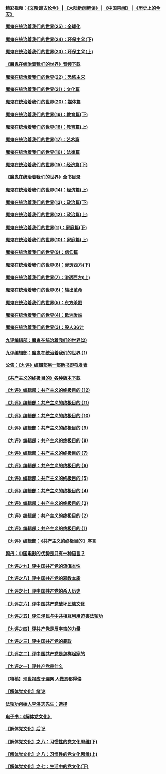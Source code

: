 #### 精彩视频：[《文昭谈古论今》](https://github.com/gfw-breaker/wenzhao/blob/master/README.md?t=11160331) | [《大陆新闻解读》](https://github.com/gfw-breaker/ntdtv-comedy/blob/master/README.md?t=11160331) | [《中国禁闻》](https://github.com/gfw-breaker/ntdtv-news/blob/master/README.md?t=11160331) | [《历史上的今天》](https://github.com/gfw-breaker/today-in-history/blob/master/README.md?t=11160331) 

#### [魔鬼在统治着我们的世界(25)：全球化](../pages/nsc422/n10788205.md?t=11160331) 

#### [魔鬼在统治着我们的世界(24)：环保主义(下)](../pages/nsc422/n10695307.md?t=11160331) 

#### [魔鬼在统治着我们的世界(23)：环保主义(上)](../pages/nsc422/n10688613.md?t=11160331) 

#### [《魔鬼在统治着我们的世界》音频下载](../pages/nsc422/n10635553.md?t=11160331) 

#### [魔鬼在统治着我们的世界(22)：恐怖主义](../pages/nsc422/n10614727.md?t=11160331) 

#### [魔鬼在统治着我们的世界(21)：文化篇](../pages/nsc422/n10597706.md?t=11160331) 

#### [魔鬼在统治着我们的世界(20)：媒体篇](../pages/nsc422/n10586579.md?t=11160331) 

#### [魔鬼在统治着我们的世界(19)：教育篇(下)](../pages/nsc422/n10564808.md?t=11160331) 

#### [魔鬼在统治着我们的世界(18)：教育篇(上)](../pages/nsc422/n10526970.md?t=11160331) 

#### [魔鬼在统治着我们的世界(17)：艺术篇](../pages/nsc422/n10499093.md?t=11160331) 

#### [魔鬼在统治着我们的世界(16)：法律篇](../pages/nsc422/n10485969.md?t=11160331) 

#### [魔鬼在统治着我们的世界(15)：经济篇(下)](../pages/nsc422/n10469975.md?t=11160331) 

#### [《魔鬼在统治着我们的世界》全书目录](../pages/nsc422/n10464261.md?t=11160331) 

#### [魔鬼在统治着我们的世界(14)：经济篇(上)](../pages/nsc422/n10457370.md?t=11160331) 

#### [魔鬼在统治着我们的世界(13)：政治篇(下)](../pages/nsc422/n10448270.md?t=11160331) 

#### [魔鬼在统治着我们的世界(12)：政治篇(上)](../pages/nsc422/n10444576.md?t=11160331) 

#### [魔鬼在统治着我们的世界(11)：家庭篇(下)](../pages/nsc422/n10440961.md?t=11160331) 

#### [魔鬼在统治着我们的世界(10)：家庭篇(上)](../pages/nsc422/n10435448.md?t=11160331) 

#### [魔鬼在统治着我们的世界(9)：信仰篇](../pages/nsc422/n10432159.md?t=11160331) 

#### [魔鬼在统治着我们的世界(8)：渗透西方(下)](../pages/nsc422/n10429603.md?t=11160331) 

#### [魔鬼在统治着我们的世界(7)：渗透西方(上)](../pages/nsc422/n10426013.md?t=11160331) 

#### [魔鬼在统治着我们的世界(6)：输出革命](../pages/nsc422/n10421536.md?t=11160331) 

#### [魔鬼在统治着我们的世界(5)：东方杀戮](../pages/nsc422/n10417707.md?t=11160331) 

#### [魔鬼在统治着我们的世界(4)：欧洲发端](../pages/nsc422/n10414890.md?t=11160331) 

#### [魔鬼在统治着我们的世界(3)：毁人36计](../pages/nsc422/n10411583.md?t=11160331) 

#### [九评编辑部：魔鬼在统治着我们的世界(2)](../pages/nsc422/n10410036.md?t=11160331) 

#### [九评编辑部：魔鬼在统治着我们的世界 (1)](../pages/nsc422/n10406825.md?t=11160331) 

#### [公告：《九评》编辑部另一部新书即将发表](../pages/nsc422/n10405104.md?t=11160331) 

#### [《共产主义的终极目的》各种版本下载](../pages/nsc422/n10022138.md?t=11160331) 

#### [《九评》编辑部：共产主义的终极目的 (12)](../pages/nsc422/n9933272.md?t=11160331) 

#### [《九评》编辑部：共产主义的终极目的 (11)](../pages/nsc422/n9924973.md?t=11160331) 

#### [《九评》编辑部：共产主义的终极目的 (10)](../pages/nsc422/n9920883.md?t=11160331) 

#### [《九评》编辑部：共产主义的终极目的 (9)](../pages/nsc422/n9916363.md?t=11160331) 

#### [《九评》编辑部：共产主义的终极目的 (8)](../pages/nsc422/n9912488.md?t=11160331) 

#### [《九评》编辑部：共产主义的终极目的 (7)](../pages/nsc422/n9901176.md?t=11160331) 

#### [《九评》编辑部：共产主义的终极目的 (6)](../pages/nsc422/n9899359.md?t=11160331) 

#### [《九评》编辑部：共产主义的终极目的 (5)](../pages/nsc422/n9893174.md?t=11160331) 

#### [《九评》编辑部：共产主义的终极目的 (4)](../pages/nsc422/n9891246.md?t=11160331) 

#### [《九评》编辑部：共产主义的终极目的 (3)](../pages/nsc422/n9879879.md?t=11160331) 

#### [《九评》编辑部：共产主义的终极目的 (2)](../pages/nsc422/n9876205.md?t=11160331) 

#### [《九评》编辑部：共产主义的终极目的 (1)](../pages/nsc422/n9865857.md?t=11160331) 

#### [《九评》编辑部：《共产主义的终极目的》序言](../pages/nsc422/n9862666.md?t=11160331) 

#### [颜丹：中国电影的优势是只有一种语言？](../pages/nsc422/n9583062.md?t=11160331) 

#### [【九评之九】评中国共产党的流氓本性](../pages/nsc422/n737542.md?t=11160331) 

#### [【九评之八】评中国共产党的邪教本质](../pages/nsc422/n735942.md?t=11160331) 

#### [【九评之七】评中国共产党的杀人历史](../pages/nsc422/n733806.md?t=11160331) 

#### [【九评之六】评中国共产党破坏民族文化](../pages/nsc422/n731667.md?t=11160331) 

#### [【九评之五】评江泽民与中共相互利用迫害法轮功](../pages/nsc422/n730058.md?t=11160331) 

#### [【九评之四】评共产党是反宇宙的力量](../pages/nsc422/n727814.md?t=11160331) 

#### [【九评之三】评中国共产党的暴政](../pages/nsc422/n725597.md?t=11160331) 

#### [【九评之二】评中国共产党是怎样起家的](../pages/nsc422/n723946.md?t=11160331) 

#### [【九评之一】评共产党是什么](../pages/nsc422/n722529.md?t=11160331) 

#### [【特稿】现世报应无漏网 人做恶都得偿](../pages/nsc422/n4215167.md?t=11160331) 

#### [【解体党文化】绪论](../pages/nsc422/n1449356.md?t=11160331) 

#### [法轮功创始人李洪志先生：选择](../pages/nsc422/n3580738.md?t=11160331) 

#### [电子书：《解体党文化》](../pages/nsc422/n1573484.md?t=11160331) 

#### [【解体党文化】后记](../pages/nsc422/n1531999.md?t=11160331) 

#### [【解体党文化】之八：习惯性的党文化思维(下)](../pages/nsc422/n1526477.md?t=11160331) 

#### [【解体党文化】之八：习惯性的党文化思维(上)](../pages/nsc422/n1520631.md?t=11160331) 

#### [【解体党文化】之七：生活中的党文化(下)](../pages/nsc422/n1513446.md?t=11160331) 

